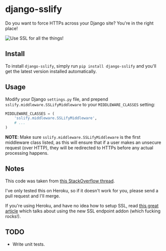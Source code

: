 # django-sslify

Do you want to force HTTPs across your Django site? You're in the right place!


![Use SSL for all the things!](https://github.com/rdegges/django-sslify/raw/master/ssl_all_the_things.jpg)


## Install

To install ``django-sslify``, simply run ``pip install django-sslify`` and
you'll get the latest version installed automatically.


## Usage

Modify your Django ``settings.py`` file, and prepend
``sslify.middleware.SSLifyMiddleware`` to your ``MIDDLEWARE_CLASSES`` setting:

``` python
MIDDLEWARE_CLASSES = (
    'sslify.middleware.SSLifyMiddleware',
    # ...
)
```

**NOTE**: Make sure ``sslify.middleware.SSLifyMiddleware`` is the first
middleware class listed, as this will ensure that if a user makes an unsecure
request (over HTTP), they will be redirected to HTTPs before any actual
processing happens.


## Notes

This code was taken from [this StackOverflow
thread](http://stackoverflow.com/questions/8436666/how-to-make-python-on-heroku-https-only).

I've only tested this on Heroku, so if it doesn't work for you, please send a
pull request and I'll merge.

If you're using Heroku, and have no idea how to setup SSL, read [this great
article](https://devcenter.heroku.com/articles/ssl-endpoint) which talks about
using the new SSL endpoint addon (which fucking rocks!).


## TODO

- Write unit tests.
